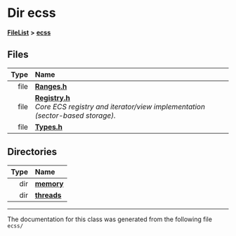

# Dir ecss



[**FileList**](files.md) **>** [**ecss**](dir_194708e763cf312315c6b23555bce86f.md)












## Files

| Type | Name |
| ---: | :--- |
| file | [**Ranges.h**](Ranges_8h.md) <br> |
| file | [**Registry.h**](Registry_8h.md) <br>_Core ECS registry and iterator/view implementation (sector-based storage)._  |
| file | [**Types.h**](Types_8h.md) <br> |


## Directories

| Type | Name |
| ---: | :--- |
| dir | [**memory**](dir_3333283e221f8a8f53c5923bc4c386e0.md) <br> |
| dir | [**threads**](dir_a9a674ced088cdcac6c51605566c5246.md) <br> |

























































------------------------------
The documentation for this class was generated from the following file `ecss/`

